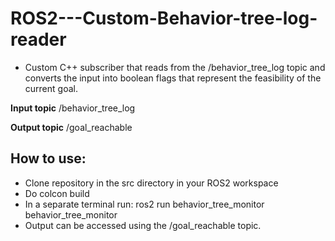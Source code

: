 # ROS2---Custom-Behavior-tree-log-reader

- Custom C++ subscriber that reads from the /behavior_tree_log topic and converts the input into boolean flags that represent the feasibility of the current goal.

**Input topic**
/behavior_tree_log

**Output topic**
/goal_reachable

## How to use:
  - Clone repository in the src directory in your ROS2 workspace
  - Do colcon build
  - In a separate terminal run: ros2 run behavior_tree_monitor behavior_tree_monitor
  - Output can be accessed using the /goal_reachable topic.

